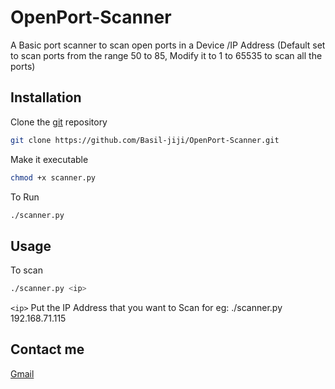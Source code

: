 # OpenPort-Scanner
A Basic port scanner to scan open ports in a Device /IP Address
(Default set to scan ports from the range 50 to 85, Modify it to 1 to 65535 to scan all the ports)

## Installation
Clone the [git](https://github.com/Basil-jiji/OpenPort-Scanner.git) repository
```bash
git clone https://github.com/Basil-jiji/OpenPort-Scanner.git
```
Make it executable 
```bash
chmod +x scanner.py
```
To Run
```bash
./scanner.py
```
## Usage
To scan
```bash
./scanner.py <ip>
```
`<ip>` Put the IP Address that you want to Scan
for eg: ./scanner.py 192.168.71.115

## Contact me
[Gmail](mailto:basiljiji2015@gmail.com)
